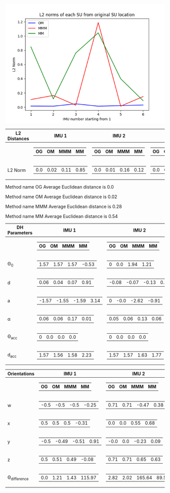 ![](l2_norm_graph2.png)

| L2 Distances   | IMU 1                                                                       | IMU 2                                                                       | IMU 3                                                                       | IMU 4                                                                       | IMU 5                                                                      | IMU 6                                                                       |
|----------------|-----------------------------------------------------------------------------|-----------------------------------------------------------------------------|-----------------------------------------------------------------------------|-----------------------------------------------------------------------------|----------------------------------------------------------------------------|-----------------------------------------------------------------------------|
|                | <table><tr><th>OG</th><th>OM</th><th>MMM</th><th>MM</th></tr></table>       | <table><tr><th>OG</th><th>OM</th><th>MMM</th><th>MM</th></tr></table>       | <table><tr><th>OG</th><th>OM</th><th>MMM</th><th>MM</th></tr></table>       | <table><tr><th>OG</th><th>OM</th><th>MMM</th><th>MM</th></tr></table>       | <table><tr><th>OG</th><th>OM</th><th>MMM</th><th>MM</th></tr></table>      | <table><tr><th>OG</th><th>OM</th><th>MMM</th><th>MM</th></tr></table>       |
| L2 Norm        | <table><tr><td>0.0</td><td>0.02</td><td>0.11</td><td>0.85</td></tr></table> | <table><tr><td>0.0</td><td>0.01</td><td>0.16</td><td>0.12</td></tr></table> | <table><tr><td>0.0</td><td>0.05</td><td>0.03</td><td>0.76</td></tr></table> | <table><tr><td>0.0</td><td>0.01</td><td>1.19</td><td>1.04</td></tr></table> | <table><tr><td>0.0</td><td>0.02</td><td>0.01</td><td>0.4</td></tr></table> | <table><tr><td>0.0</td><td>0.03</td><td>0.15</td><td>0.09</td></tr></table> |

Method name OG Average Euclidean distance is 0.0

Method name OM Average Euclidean distance is 0.02

Method name MMM Average Euclidean distance is 0.28

Method name MM Average Euclidean distance is 0.54

| DH Parameters   | IMU 1                                                                           | IMU 2                                                                           | IMU 3                                                                            | IMU 4                                                                          | IMU 5                                                                            | IMU 6                                                                            |
|-----------------|---------------------------------------------------------------------------------|---------------------------------------------------------------------------------|----------------------------------------------------------------------------------|--------------------------------------------------------------------------------|----------------------------------------------------------------------------------|----------------------------------------------------------------------------------|
|                 | <table><tr><th>OG</th><th>OM</th><th>MMM</th><th>MM</th></tr></table>           | <table><tr><th>OG</th><th>OM</th><th>MMM</th><th>MM</th></tr></table>           | <table><tr><th>OG</th><th>OM</th><th>MMM</th><th>MM</th></tr></table>            | <table><tr><th>OG</th><th>OM</th><th>MMM</th><th>MM</th></tr></table>          | <table><tr><th>OG</th><th>OM</th><th>MMM</th><th>MM</th></tr></table>            | <table><tr><th>OG</th><th>OM</th><th>MMM</th><th>MM</th></tr></table>            |
| Θ<sub>0</sub>   | <table><tr><td>1.57</td><td>1.57</td><td>1.57</td><td>-0.53</td></tr></table>   | <table><tr><td>0</td><td>0.0</td><td>1.94</td><td>1.21</td></tr></table>        | <table><tr><td>-1.57</td><td>-1.57</td><td>-1.57</td><td>-2.19</td></tr></table> | <table><tr><td>3.14</td><td>3.14</td><td>0.58</td><td>2.17</td></tr></table>   | <table><tr><td>-1.57</td><td>-1.57</td><td>-1.57</td><td>-3.05</td></tr></table> | <table><tr><td>1.57</td><td>1.57</td><td>1.57</td><td>1.57</td></tr></table>     |
| d               | <table><tr><td>0.06</td><td>0.04</td><td>0.07</td><td>0.91</td></tr></table>    | <table><tr><td>-0.08</td><td>-0.07</td><td>-0.13</td><td>0.03</td></tr></table> | <table><tr><td>0.08</td><td>0.04</td><td>0.07</td><td>0.84</td></tr></table>     | <table><tr><td>-0.1</td><td>-0.09</td><td>0.95</td><td>-0.95</td></tr></table> | <table><tr><td>0.03</td><td>0.04</td><td>0.02</td><td>0.36</td></tr></table>     | <table><tr><td>0</td><td>-0.03</td><td>0.0</td><td>0.08</td></tr></table>        |
| a               | <table><tr><td>-1.57</td><td>-1.55</td><td>-1.59</td><td>3.14</td></tr></table> | <table><tr><td>0</td><td>-0.0</td><td>-2.62</td><td>-0.91</td></tr></table>     | <table><tr><td>1.57</td><td>1.58</td><td>1.57</td><td>2.22</td></tr></table>     | <table><tr><td>3.14</td><td>-3.14</td><td>-0.84</td><td>-0.6</td></tr></table> | <table><tr><td>1.57</td><td>1.57</td><td>1.57</td><td>-0.63</td></tr></table>    | <table><tr><td>-1.57</td><td>-1.57</td><td>-1.57</td><td>-1.57</td></tr></table> |
| α               | <table><tr><td>0.06</td><td>0.06</td><td>0.17</td><td>0.01</td></tr></table>    | <table><tr><td>0.05</td><td>0.06</td><td>0.13</td><td>0.06</td></tr></table>    | <table><tr><td>0.06</td><td>0.08</td><td>0.03</td><td>0.02</td></tr></table>     | <table><tr><td>0.1</td><td>0.09</td><td>0.16</td><td>0.19</td></tr></table>    | <table><tr><td>0.05</td><td>0.07</td><td>0.04</td><td>0.07</td></tr></table>     | <table><tr><td>0.05</td><td>0.05</td><td>0.2</td><td>0.0</td></tr></table>       |
| Θ<sub>acc</sub> | <table><tr><td>0</td><td>0.0</td><td>0.0</td><td>0.0</td></tr></table>          | <table><tr><td>0</td><td>0.0</td><td>0.0</td><td>0.0</td></tr></table>          | <table><tr><td>0</td><td>0.0</td><td>0.0</td><td>0.0</td></tr></table>           | <table><tr><td>0</td><td>0.0</td><td>0.0</td><td>0.0</td></tr></table>         | <table><tr><td>0</td><td>0.0</td><td>0.0</td><td>0.0</td></tr></table>           | <table><tr><td>0</td><td>0.0</td><td>0.0</td><td>0.0</td></tr></table>           |
| d<sub>acc</sub> | <table><tr><td>1.57</td><td>1.56</td><td>1.58</td><td>2.23</td></tr></table>    | <table><tr><td>1.57</td><td>1.57</td><td>1.63</td><td>1.77</td></tr></table>    | <table><tr><td>1.57</td><td>1.57</td><td>1.57</td><td>1.64</td></tr></table>     | <table><tr><td>1.57</td><td>1.57</td><td>0.77</td><td>3.14</td></tr></table>   | <table><tr><td>1.57</td><td>1.57</td><td>1.57</td><td>0.15</td></tr></table>     | <table><tr><td>1.57</td><td>1.57</td><td>1.57</td><td>1.57</td></tr></table>     |

| Orientations           | IMU 1                                                                          | IMU 2                                                                           | IMU 3                                                                            | IMU 4                                                                            | IMU 5                                                                            | IMU 6                                                                        |
|------------------------|--------------------------------------------------------------------------------|---------------------------------------------------------------------------------|----------------------------------------------------------------------------------|----------------------------------------------------------------------------------|----------------------------------------------------------------------------------|------------------------------------------------------------------------------|
|                        | <table><tr><th>OG</th><th>OM</th><th>MMM</th><th>MM</th></tr></table>          | <table><tr><th>OG</th><th>OM</th><th>MMM</th><th>MM</th></tr></table>           | <table><tr><th>OG</th><th>OM</th><th>MMM</th><th>MM</th></tr></table>            | <table><tr><th>OG</th><th>OM</th><th>MMM</th><th>MM</th></tr></table>            | <table><tr><th>OG</th><th>OM</th><th>MMM</th><th>MM</th></tr></table>            | <table><tr><th>OG</th><th>OM</th><th>MMM</th><th>MM</th></tr></table>        |
| w                      | <table><tr><td>-0.5</td><td>-0.5</td><td>-0.5</td><td>-0.25</td></tr></table>  | <table><tr><td>0.71</td><td>0.71</td><td>-0.47</td><td>0.38</td></tr></table>   | <table><tr><td>0.48</td><td>0.48</td><td>0.48</td><td>0.16</td></tr></table>     | <table><tr><td>-0.71</td><td>-0.71</td><td>0.28</td><td>0.19</td></tr></table>   | <table><tr><td>0.48</td><td>0.48</td><td>0.48</td><td>-0.19</td></tr></table>    | <table><tr><td>0.73</td><td>0.73</td><td>0.73</td><td>0.73</td></tr></table> |
| x                      | <table><tr><td>0.5</td><td>0.5</td><td>0.5</td><td>-0.31</td></tr></table>     | <table><tr><td>0.0</td><td>0.0</td><td>0.55</td><td>0.68</td></tr></table>      | <table><tr><td>-0.48</td><td>-0.48</td><td>-0.48</td><td>-0.4</td></tr></table>  | <table><tr><td>0.03</td><td>0.03</td><td>0.28</td><td>0.98</td></tr></table>     | <table><tr><td>-0.48</td><td>-0.48</td><td>-0.48</td><td>0.62</td></tr></table>  | <table><tr><td>0.0</td><td>-0.0</td><td>-0.0</td><td>0.0</td></tr></table>   |
| y                      | <table><tr><td>-0.5</td><td>-0.49</td><td>-0.51</td><td>0.91</td></tr></table> | <table><tr><td>-0.0</td><td>0.0</td><td>-0.23</td><td>0.09</td></tr></table>    | <table><tr><td>-0.52</td><td>-0.52</td><td>-0.52</td><td>-0.42</td></tr></table> | <table><tr><td>0.03</td><td>0.03</td><td>-0.13</td><td>-0.01</td></tr></table>   | <table><tr><td>-0.52</td><td>-0.52</td><td>-0.52</td><td>-0.72</td></tr></table> | <table><tr><td>0.68</td><td>0.68</td><td>0.68</td><td>0.68</td></tr></table> |
| z                      | <table><tr><td>0.5</td><td>0.51</td><td>0.49</td><td>-0.08</td></tr></table>   | <table><tr><td>0.71</td><td>0.71</td><td>0.65</td><td>0.63</td></tr></table>    | <table><tr><td>0.52</td><td>0.52</td><td>0.52</td><td>0.8</td></tr></table>      | <table><tr><td>0.71</td><td>0.71</td><td>0.91</td><td>-0.03</td></tr></table>    | <table><tr><td>0.52</td><td>0.52</td><td>0.52</td><td>-0.23</td></tr></table>    | <table><tr><td>-0.0</td><td>0.0</td><td>-0.0</td><td>0.0</td></tr></table>   |
| Θ<sub>difference</sub> | <table><tr><td>0.0</td><td>1.21</td><td>1.43</td><td>115.97</td></tr></table>  | <table><tr><td>2.82</td><td>2.02</td><td>165.64</td><td>89.55</td></tr></table> | <table><tr><td>4.51</td><td>3.22</td><td>3.19</td><td>51.8</td></tr></table>     | <table><tr><td>3.49</td><td>2.48</td><td>126.61</td><td>164.91</td></tr></table> | <table><tr><td>4.51</td><td>3.19</td><td>3.19</td><td>164.34</td></tr></table>   | <table><tr><td>0.0</td><td>0.0</td><td>0.0</td><td>0.0</td></tr></table>     |

